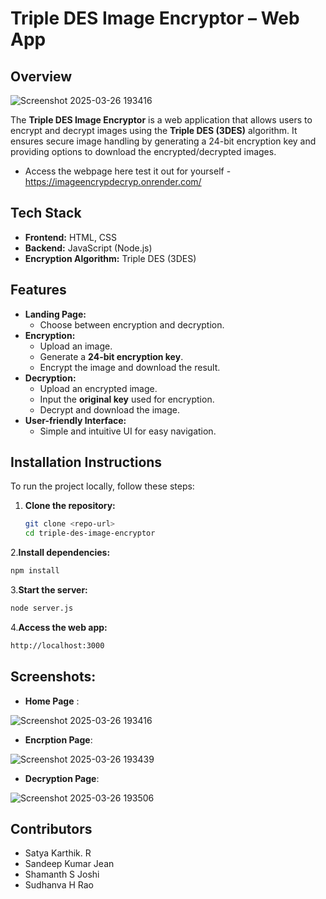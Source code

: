 #  **Triple DES Image Encryptor – Web App**

##  **Overview**

![Screenshot 2025-03-26 193416](https://github.com/user-attachments/assets/7ac2b32e-0288-48c7-817b-5349ffebede2)

The **Triple DES Image Encryptor** is a web application that allows users to encrypt and decrypt images using the **Triple DES (3DES)** algorithm. It ensures secure image handling by generating a 24-bit encryption key and providing options to download the encrypted/decrypted images.

- Access the webpage here test it out for yourself - https://imageencrypdecryp.onrender.com/

##  **Tech Stack**
- **Frontend:** HTML, CSS  
- **Backend:** JavaScript (Node.js)  
- **Encryption Algorithm:** Triple DES (3DES)

##  **Features**
- **Landing Page:**  
  - Choose between encryption and decryption.  
- **Encryption:**  
  - Upload an image.  
  - Generate a **24-bit encryption key**.  
  - Encrypt the image and download the result.  
- **Decryption:**  
  - Upload an encrypted image.  
  - Input the **original key** used for encryption.  
  - Decrypt and download the image.  
- **User-friendly Interface:**  
  - Simple and intuitive UI for easy navigation.  

##  **Installation Instructions**
To run the project locally, follow these steps:

1. **Clone the repository:**
   ```bash
   git clone <repo-url>
   cd triple-des-image-encryptor
2.**Install dependencies:**
```bash
npm install
```

3.**Start the server:**
```bash
node server.js
```

4.**Access the web app:**
```bash
http://localhost:3000
```

## Screenshots: 
- **Home Page** :

![Screenshot 2025-03-26 193416](https://github.com/user-attachments/assets/04e038c0-765b-4e75-8a95-4d69cb6feb81)

- **Encrption Page**:

![Screenshot 2025-03-26 193439](https://github.com/user-attachments/assets/66703c25-366c-4d46-851b-e5e7d8d3b5a8)

- **Decryption Page**:

![Screenshot 2025-03-26 193506](https://github.com/user-attachments/assets/11ceb796-6c08-42e9-92ac-1a685288d611)


## Contributors
- Satya Karthik. R
- Sandeep Kumar Jean
- Shamanth S Joshi
- Sudhanva H Rao
